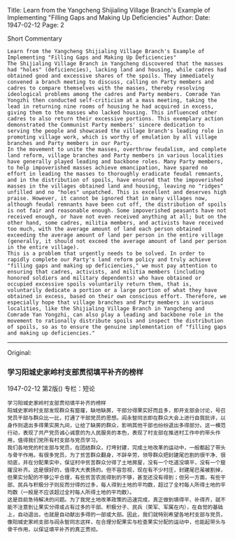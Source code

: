 Title: Learn from the Yangcheng Shijialing Village Branch's Example of Implementing "Filling Gaps and Making Up Deficiencies"
Author:
Date: 1947-02-12
Page: 2

Short Commentary

    Learn from the Yangcheng Shijialing Village Branch's Example of Implementing "Filling Gaps and Making Up Deficiencies"
    The Shijialing Village Branch in Yangcheng discovered that the masses had "holes" (deficiencies), lacking land and housing, while cadres had obtained good and excessive shares of the spoils. They immediately convened a branch meeting to discuss, calling on Party members and cadres to compare themselves with the masses, thereby resolving ideological problems among the cadres and Party members. Comrade Yan Yongzhi then conducted self-criticism at a mass meeting, taking the lead in returning nine rooms of housing he had acquired in excess, giving them to the masses who lacked housing. This influenced other cadres to also return their excessive portions. This exemplary action demonstrated the Communist Party members' sincere dedication to serving the people and showcased the village branch's leading role in promoting village work, which is worthy of emulation by all village branches and Party members in our Party.
    In the movement to unite the masses, overthrow feudalism, and complete land reform, village branches and Party members in various localities have generally played leading and backbone roles. Many Party members, to help impoverished masses achieve emancipation, have spared no effort in leading the masses to thoroughly eradicate feudal remnants, and in the distribution of spoils, have ensured that the impoverished masses in the villages obtained land and housing, leaving no "ridges" unfilled and no "holes" unpatched. This is excellent and deserves high praise. However, it cannot be ignored that in many villages now, although feudal remnants have been cut off, the distribution of spoils is not fair and reasonable enough. Some impoverished peasants have not received enough, or have not even received anything at all; but on the other hand, some cadres, militia members, and activists have received too much, with the average amount of land each person obtained exceeding the average amount of land per person in the entire village (generally, it should not exceed the average amount of land per person in the entire village).
    This is a problem that urgently needs to be solved. In order to rapidly complete our Party's land reform policy and truly achieve "filling gaps and making up deficiencies," we must pay attention to ensuring that cadres, activists, and militia members (including honored soldiers and military dependents) who have obtained or occupied excessive spoils voluntarily return them, that is, voluntarily dedicate a portion or a large portion of what they have obtained in excess, based on their own conscious effort. Therefore, we especially hope that village branches and Party members in various localities, like the Shijialing Village Branch in Yangcheng and Comrade Yan Yongzhi, can also play a leading and backbone role in the movement to rationally distribute spoils and inspect the distribution of spoils, so as to ensure the genuine implementation of "filling gaps and making up deficiencies."



<hr /> 

Original: 


### 学习阳城史家岭村支部贯彻填平补齐的榜样

1947-02-12
第2版()
专栏：短论

    学习阳城史家岭村支部贯彻填平补齐的榜样
    阳城史家岭村支部发现群众有窟窿，缺地缺房，干部分得果实好而且多，即开支部会讨论，号召党员干部与群众比一比，打通了干部党员的思想。阎永智同志即在群众大会上进行自我批评，以身作则退出多得果实房九间，让给了缺房的群众，影响其他干部也纷纷退出多得部分。这一模范行动，表现了共产党员诚心诚意的为人民服务的本色，表现了村支部在推进村工作中的带头作用，值得我们党所有村支部与党员学习。
    我们各地党的村支部与党员，在团结群众，打垮封建，完成土地改革的运动中，一般都起了带头与骨干作用。有很多党员，为了贫苦群众翻身，不辞辛劳，领导群众把封建尾巴割的很干净、很彻底，并在分配果实中，保证村中贫苦群众分得了土地房屋，没有一个圪道没填平，没有一个窟窿没补齐。这是很好的，值得大大表扬的。但不容忽视，现在有不少村庄，封建尾巴虽被割掉，但果实分配的不够公平合理，有些贫苦农民得到的不够，甚至还没有得到；但另一方面，有些干部、民兵与积极分子则反而分得的过多，每人得到土地的平均数，超过了全村每人所得土地的平均数（一般是不应该超过全村每人所得土地的平均数）。
    这是目前急待解决的问题。为了我党土地改革政策的迅速完成，真正做到填得平、补得齐，就不能不注意到让果实分得或占有过多的干部、积极分子、民兵（荣军、军属在内），在自觉的基础上，自动退出，也就是自动献出多得的一部或大部。因此，我们就特别希望各地村支部与党员，像阳城史家岭支部与阎永智同志这样，在合理分配果实与检查果实分配的运动中，也能起带头与骨干作用，以保证填平补齐的真正贯彻。
